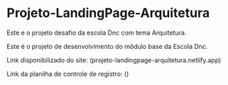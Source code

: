 # Projeto-LandingPage-Arquitetura
Este e o projeto desafio da escola Dnc com tema Arquitetura.

Este é o projeto de desenvolvimento do môdulo base da Escola Dnc.

Link disponibilizado do site: (projeto-landingpage-arquitetura.netlify.app)

Link da planilha de controle de registro: ()
